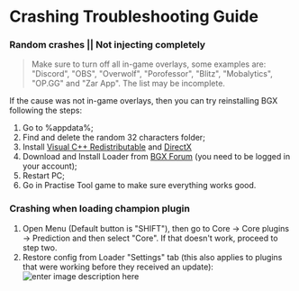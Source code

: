 # Crashing Troubleshooting Guide

### Random crashes || Not injecting completely

> Make sure to turn off all in-game overlays, some examples are:
> "Discord", "OBS", "Overwolf", "Porofessor", "Blitz", "Mobalytics",
> "OP.GG" and "Zar App". The list may be incomplete.

If the cause was not in-game overlays, then you can try reinstalling BGX following the steps:
 1. Go to %appdata%;
 2. Find and delete the random 32 characters folder;
 3. Install [Visual C++ Redistributable](https://aka.ms/vs/17/release/vc_redist.x64.exe) and [DirectX](https://www.microsoft.com/en-us/download/details.aspx?id=35)
 4. Download and Install Loader from [BGX Forum](https://forum.bgx.gg/) (you need to be logged in your account);
 5. Restart PC;
 6. Go in Practise Tool game to make sure everything works good.

### Crashing when loading champion plugin

 1. Open Menu (Default button is "SHIFT"), then go to Core -> Core plugins -> Prediction and then select "Core". If that doesn't work, proceed to step two.
 2. Restore config from Loader "Settings" tab (this also applies to plugins that were working before they received an update):
 ![enter image description here](https://i.imgur.com/K0MYUAi.png)
